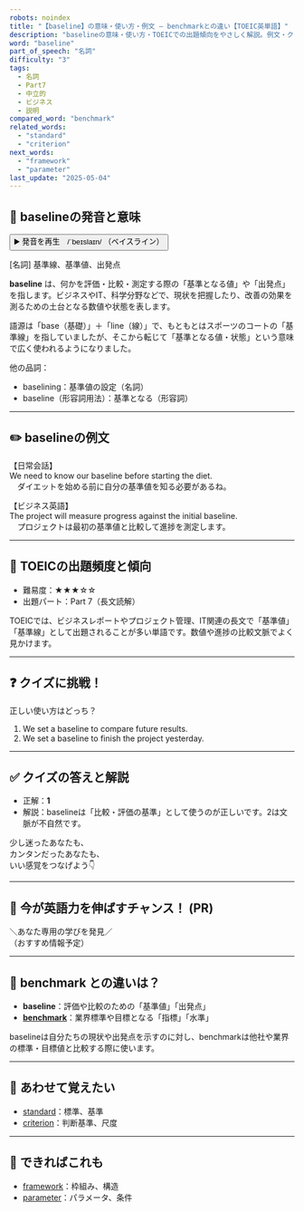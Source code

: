 ```yaml
---
robots: noindex
title: "【baseline】の意味・使い方・例文 ― benchmarkとの違い【TOEIC英単語】"
description: "baselineの意味・使い方・TOEICでの出題傾向をやさしく解説。例文・クイズ付きでbenchmarkとの違いもわかりやすく学べます。"
word: "baseline"
part_of_speech: "名詞"
difficulty: "3"
tags:
  - 名詞
  - Part7
  - 中立的
  - ビジネス
  - 説明
compared_word: "benchmark"
related_words:
  - "standard"
  - "criterion"
next_words:
  - "framework"
  - "parameter"
last_update: "2025-05-04"
---
```


## 🔰 baselineの発音と意味

<button class="play-audio" onclick="playTTS('baseline')">
  <span class="play-audio-main">
    ▶️ 発音を再生　/ˈbeɪslaɪn/
  </span>
  <span class="play-audio-sub">
    （ベイスライン）
  </span>
</button>

[名詞] 基準線、基準値、出発点

**baseline** は、何かを評価・比較・測定する際の「基準となる値」や「出発点」を指します。ビジネスやIT、科学分野などで、現状を把握したり、改善の効果を測るための土台となる数値や状態を表します。

語源は「base（基礎）」＋「line（線）」で、もともとはスポーツのコートの「基準線」を指していましたが、そこから転じて「基準となる値・状態」という意味で広く使われるようになりました。

他の品詞：  
- baselining：基準値の設定（名詞）
- baseline（形容詞用法）：基準となる（形容詞）

---

## ✏️ baselineの例文

【日常会話】  
We need to know our baseline before starting the diet.  
　ダイエットを始める前に自分の基準値を知る必要があるね。

【ビジネス英語】  
The project will measure progress against the initial baseline.  
　プロジェクトは最初の基準値と比較して進捗を測定します。

---

## 🎯 TOEICの出題頻度と傾向

- 難易度：★★★☆☆
- 出題パート：Part 7（長文読解）

TOEICでは、ビジネスレポートやプロジェクト管理、IT関連の長文で「基準値」「基準線」として出題されることが多い単語です。数値や進捗の比較文脈でよく見かけます。

---

## ❓ クイズに挑戦！

正しい使い方はどっち？

1. We set a baseline to compare future results.  
2. We set a baseline to finish the project yesterday.

---

## ✅ クイズの答えと解説

- 正解：**1**
- 解説：baselineは「比較・評価の基準」として使うのが正しいです。2は文脈が不自然です。

少し迷ったあなたも、  
カンタンだったあなたも、  
いい感覚をつなげよう👇️

---

## 🚀 今が英語力を伸ばすチャンス！ (PR)

<div class="info-center">
＼あなた専用の学びを発見／<br>  
（おすすめ情報予定）
</div>

---

## 🤔  benchmark との違いは？

- **baseline**：評価や比較のための「基準値」「出発点」
- **[benchmark](/benchmark)**：業界標準や目標となる「指標」「水準」

baselineは自分たちの現状や出発点を示すのに対し、benchmarkは他社や業界の標準・目標値と比較する際に使います。

---

## 🧩 あわせて覚えたい

- [standard](/standard)：標準、基準
- [criterion](/criterion)：判断基準、尺度

---

## 📖 できればこれも

- [framework](/framework)：枠組み、構造
- [parameter](/parameter)：パラメータ、条件

<!-- cvid: aid21_bid22 -->
